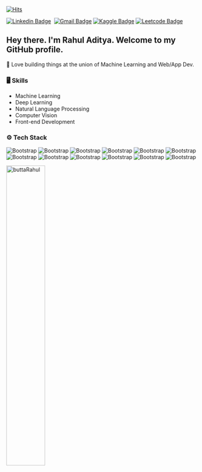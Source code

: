 

[![Hits](https://hits.seeyoufarm.com/api/count/incr/badge.svg?url=https%3A%2F%2Fgithub.com%2FbuttaRahul%2FbuttaRahul&count_bg=%2379C83D&title_bg=%23555555&icon=&icon_color=%23E7E7E7&title=Profile+Views&edge_flat=false)](https://hits.seeyoufarm.com)

[![Linkedin Badge](https://img.shields.io/badge/linkedin%20-%230077B5.svg?&style=for-the-badge&logo=linkedin&logoColor=white)][linkedin]&nbsp;
[![Gmail Badge](https://img.shields.io/badge/-gmail-EA4335?style=for-the-badge&logo=Gmail&logoColor=white)][mail]
[![Kaggle Badge](https://img.shields.io/badge/Kaggle-035a7d?style=for-the-badge&logo=kaggle&logoColor=white)][Kaggle]
[![Leetcode Badge](https://img.shields.io/badge/LeetCode-000000?style=for-the-badge&logo=LeetCode&logoColor=#d16c06)][Leetcode]

## Hey there. I'm Rahul Aditya. Welcome to my GitHub profile.
🤖 Love building things at the union of Machine Learning and Web/App Dev.
### 🖥 Skills

- Machine Learning
- Deep Learning
- Natural Language Processing
- Computer Vision
- Front-end Development
### ⚙️ Tech Stack

![Bootstrap](https://img.shields.io/badge/Python-3776AB.svg?style=for-the-badge&logo=Python&logoColor=white) ![Bootstrap](https://img.shields.io/badge/TensorFlow-FF6F00.svg?style=for-the-badge&logo=TensorFlow&logoColor=white) ![Bootstrap](https://img.shields.io/badge/PyTorch-EE4C2C.svg?style=for-the-badge&logo=PyTorch&logoColor=white) ![Bootstrap](https://img.shields.io/badge/scikitlearn-F7931E.svg?style=for-the-badge&logo=scikit-learn&logoColor=white) ![Bootstrap](https://img.shields.io/badge/MySQL-4479A1.svg?style=for-the-badge&logo=MySQL&logoColor=white) ![Bootstrap](https://img.shields.io/badge/PostgreSQL-4169E1.svg?style=for-the-badge&logo=PostgreSQL&logoColor=white5) ![Bootstrap](https://img.shields.io/badge/pandas-150458.svg?style=for-the-badge&logo=pandas&logoColor=white) ![Bootstrap](https://img.shields.io/badge/OpenCV-5C3EE8.svg?style=for-the-badge&logo=OpenCV&logoColor=white) ![Bootstrap](https://img.shields.io/badge/React-61DAFB.svg?style=for-the-badge&logo=React&logoColor=black) ![Bootstrap](https://img.shields.io/badge/-SpaCy%2C%20Gensim%2C%20fasttext-05122A?style=flat-square&logo=SpaCy,-Gensim,-fasttext&color=353535) ![Bootstrap](https://img.shields.io/badge/JavaScript-F7DF1E.svg?style=for-the-badge&logo=JavaScript&logoColor=black)  ![Bootstrap](https://img.shields.io/badge/Django-092E20.svg?style=for-the-badge&logo=Django&logoColor=white)

<div>
  <img width="45%" align="left" src="https://github-readme-stats.vercel.app/api/top-langs?username=buttaRahul&show_icons=true&locale=en&layout=compact" alt="buttaRahul" />
<!--   <img width="50%"  src="https://github-readme-streak-stats.herokuapp.com/?user=buttaRahul&" alt="buttaRahul" /> -->
</div>

[LinkedIn]: https://www.linkedin.com/in/rahul-aditya/
[mail]: mailto:butta.rahul.aditya@gmail.com
[Kaggle]: https://www.kaggle.com/adityarahul
[Leetcode]: https://leetcode.com/u/aditya_Rahul/

